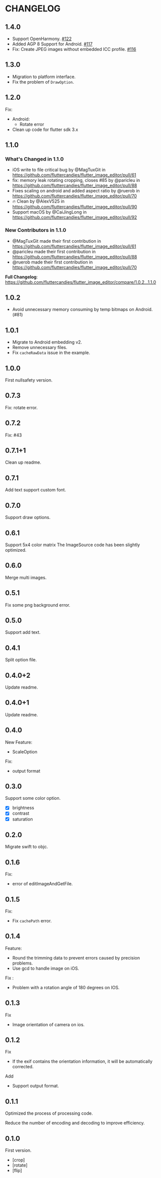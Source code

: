 # CHANGELOG

## 1.4.0

- Support OpenHarmony. [#122](https://github.com/fluttercandies/flutter_image_editor/issues/122)
- Added AGP 8 Support for Android. [#117](https://github.com/fluttercandies/flutter_image_editor/issues/117)
- Fix: Create JPEG images without embedded ICC profile. [#116](https://github.com/fluttercandies/flutter_image_editor/issues/116)

## 1.3.0

- Migration to platform interface.
- Fix the problem of `DrawOption`.

## 1.2.0

Fix:

- Android:
  - Rotate error
- Clean up code for flutter sdk 3.x

## 1.1.0

### What's Changed in 1.1.0

- iOS write to file critical bug by @MagTuxGit in <https://github.com/fluttercandies/flutter_image_editor/pull/61>
- fix: memory leak rotating cropping, closes #85 by @paricleu in <https://github.com/fluttercandies/flutter_image_editor/pull/88>
- Fixes scaling on android and added aspect ratio by @ruerob in <https://github.com/fluttercandies/flutter_image_editor/pull/70>
- 🔥 Clean by @AlexV525 in <https://github.com/fluttercandies/flutter_image_editor/pull/90>
- Support macOS by @CaiJingLong in <https://github.com/fluttercandies/flutter_image_editor/pull/92>

### New Contributors in 1.1.0

- @MagTuxGit made their first contribution in <https://github.com/fluttercandies/flutter_image_editor/pull/61>
- @paricleu made their first contribution in <https://github.com/fluttercandies/flutter_image_editor/pull/88>
- @ruerob made their first contribution in <https://github.com/fluttercandies/flutter_image_editor/pull/70>

**Full Changelog**: <https://github.com/fluttercandies/flutter_image_editor/compare/1.0.2...1.1.0>

## 1.0.2

- Avoid unnecessary memory consuming by temp bitmaps on Android. (#81)

## 1.0.1

- Migrate to Android embedding v2.
- Remove unnecessary files.
- Fix `cacheRawData` issue in the example.

## 1.0.0

First nullsafety version.

## 0.7.3

Fix: rotate error.

## 0.7.2

Fix: #43

## 0.7.1+1

Clean up readme.

## 0.7.1

Add text support custom font.

## 0.7.0

Support draw options.

## 0.6.1

Support 5x4 color matrix
The ImageSource code has been slightly optimized.

## 0.6.0

Merge multi images.

## 0.5.1

Fix some png background error.

## 0.5.0

Support add text.

## 0.4.1

Split option file.

## 0.4.0+2

Update readme.

## 0.4.0+1

Update readme.

## 0.4.0

New Feature:

- ScaleOption

Fix:

- output format

## 0.3.0

Support some color option.

- [x] brightness
- [x] contrast
- [x] saturation

## 0.2.0

Migrate swift to objc.

## 0.1.6

Fix:

- error of editImageAndGetFile.

## 0.1.5

Fix:

- Fix `cachePath` error.

## 0.1.4

Feature:

- Round the trimming data to prevent errors caused by precision problems.
- Use gcd to handle image on iOS.

Fix :

- Problem with a rotation angle of 180 degrees on IOS.

## 0.1.3

Fix

- Image orientation of camera on ios.

## 0.1.2

Fix

- If the exif contains the orientation information, it will be automatically corrected.

Add

- Support output format.

## 0.1.1

Optimized the process of processing code.

Reduce the number of encoding and decoding to improve efficiency.

## 0.1.0

First version.

- [crop]
- [rotate]
- [flip]
